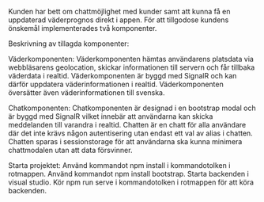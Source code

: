 Kunden har bett om chattmöjlighet med kunder samt att kunna få en uppdaterad väderprognos direkt i appen. För att tillgodose kundens önskemål implementerades två komponenter.

Beskrivning av tillagda komponenter:

Väderkomponenten:
Väderkomponenten hämtas användarens platsdata via webbläsarens geolocation, skickar informationen till servern och får tillbaka väderdata i realtid.
Väderkomponenten är byggd med SignalR och kan därför uppdatera väderinformationen i realtid. 
Väderkomponenten översätter även väderinformationen till svenska. 

Chatkomponenten:
Chatkomponenten är designad i en bootstrap modal och är byggd med SignalR vilket innebär att användarna kan skicka meddelanden till varandra i realtid. 
Chatten är en chatt för alla användare där det inte krävs någon autentisering utan endast ett val av alias i chatten.
Chatten sparas i sessionstorage för att användarna ska kunna minimera chattmodalen utan att data försvinner. 

Starta projektet:
Använd kommandot npm install i kommandotolken i rotmappen.
Använd kommandot npm install bootstrap.
Starta backenden i visual studio.
Kör npm run serve i kommandotolken i rotmappen för att köra backenden.
